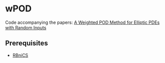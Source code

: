 # wPOD

Code accompanying the papers: 
[A Weighted POD Method for Elliptic PDEs with Random Inputs](https://arxiv.org/abs/1802.08724)

## Prerequisites

- [RBniCS](https://gitlab.com/RBniCS/RBniCS)

